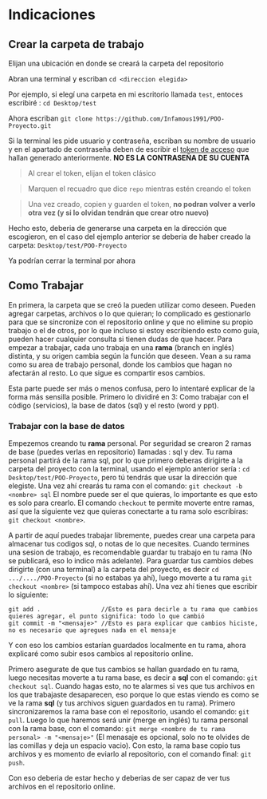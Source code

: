 # Indicaciones
## Crear la carpeta de trabajo
Elijan una ubicación en donde se creará la carpeta del repositorio

Abran una terminal y escriban `cd <direccion elegida>`

Por ejemplo, si elegí una carpeta en mi escritorio llamada `test`, entoces escribiré : `cd Desktop/test`

Ahora escriban `git clone https://github.com/Infamous1991/POO-Proyecto.git`

Si la terminal les pide usuario y contraseña, escriban su nombre de usuario y en el apartado de contraseña deben de escribir el [token de acceso](https://github.com/settings/tokens) que hallan generado anteriormente. **NO ES LA CONTRASEÑA DE SU CUENTA**
>Al crear el token, elijan el token clásico

>Marquen el recuadro que dice `repo` mientras estén creando el token

>Una vez creado, copien y guarden el token, **no podran volver a verlo otra vez (y si lo olvidan tendrán que crear otro nuevo)**

Hecho esto, deberia de generarse una carpeta en la dirección que escogieron, en el caso del ejemplo anterior se deberia de haber creado la carpeta: `Desktop/test/POO-Proyecto`

Ya podrían cerrar la terminal por ahora

## Como Trabajar
En primera, la carpeta que se creó la pueden utilizar como deseen. Pueden agregar carpetas, archivos o lo que quieran; lo complicado es gestionarlo para que se sincronize con el repositorio online y que no elimine su propio trabajo o el de otros, por lo que incluso si estoy escribiendo esto como guia, pueden hacer cualquier consulta si tienen dudas de que hacer.
Para empezar a trabajar, cada uno trabaja en una **rama** (branch en inglés) distinta, y su origen cambia según la función que deseen. Vean a su rama como su area de trabajo personal, donde los cambios que hagan no afectarán al resto. Lo que sigue es compartir esos cambios.

Esta parte puede ser más o menos confusa, pero lo intentaré explicar de la forma más sensilla posible. Primero lo dividiré en 3: Como trabajar con el código (servicios), la base de datos (sql) y el resto (word y ppt).
### Trabajar con la base de datos
Empezemos creando tu **rama** personal. Por seguridad se crearon 2 ramas de base (puedes verlas en repositorio) llamadas : sql y dev. Tu rama personal partirá de la rama sql, por lo que primero deberas dirigirte a la carpeta del proyecto con la terminal, usando el ejemplo anterior sería : `cd Desktop/test/POO-Proyecto`, pero tú tendrás que usar la dirección que elegiste. Una vez ahí crearás tu rama con el comando: `git checkout -b <nombre> sql` El nombre puede ser el que quieras, lo importante es que esto es solo para crearlo. El comando `checkout` te permite moverte entre ramas, así que la siguiente vez que quieras conectarte a tu rama solo escribiras: `git checkout <nombre>`.

A partir de aquí puedes trabajar libremente, puedes crear una carpeta para almacenar tus codigos sql, o notas de lo que necesites. Cuando termines una sesion de trabajo, es recomendable guardar tu trabajo en tu rama (No se publicará, eso lo indico más adelante). Para guardar tus cambios debes dirigirte (con una terminal) a la carpeta del proyecto, es decir `cd .../..../POO-Proyecto` (si no estabas ya ahí), luego moverte a tu rama `git checkout <nombre>` (si tampoco estabas ahí). Una vez ahí tienes que escribir lo siguiente:
```
git add .                 //Esto es para decirle a tu rama que cambios quieres agregar, el punto significa: todo lo que cambió
git commit -m "<mensaje>" //Esto es para explicar que cambios hiciste, no es necesario que agregues nada en el mensaje
```
Y con eso los cambios estarían guardados localmente en tu rama, ahora explicaré como subir esos cambios al repositorio online.

Primero asegurate de que tus cambios se hallan guardado en tu rama, luego necesitas moverte a tu rama base, es decir a **sql** con el comando: `git checkout sql`. Cuando hagas esto, no te alarmes si ves que tus archivos en los que trabajaste desaparecen, eso porque lo que estas viendo es como se ve la rama **sql** (y tus archivos siguen guardados en tu rama). Primero sincronizaremos la rama base con el repositorio, usando el comando: `git pull`. Luego lo que haremos será unir (merge en inglés) tu rama personal con la rama base, con el comando: `git merge <nombre de tu rama personal> -m "<mensaje>"` (El menasaje es opcional, solo no te olvides de las comillas y deja un espacio vacio). Con esto, la rama base copio tus archivos y es momento de eviarlo al repositorio, con el comando final: `git push`. 

Con eso deberia de estar hecho y deberias de ser capaz de ver tus archivos en el repositorio online.
